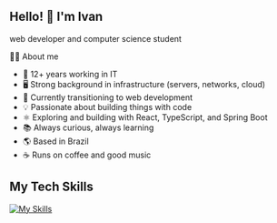 ## Hello! 👋 I'm Ivan
web developer and computer science student


🧑‍💻 About me
- 💼 12+ years working in IT
- 🖥️ Strong background in infrastructure (servers, networks, cloud)
- 🔄 Currently transitioning to web development
- 💡 Passionate about building things with code
- ⚛️ Exploring and building with React, TypeScript, and Spring Boot
- 📚 Always curious, always learning
- 🌎 Based in Brazil
- ☕ Runs on coffee and good music

## My Tech Skills
[![My Skills](https://skillicons.dev/icons?i=js,html,css,react,typescript,styledcomponents,tailwind,java,spring,mysql,docker,aws,linux,github,postman)](https://skillicons.dev)
